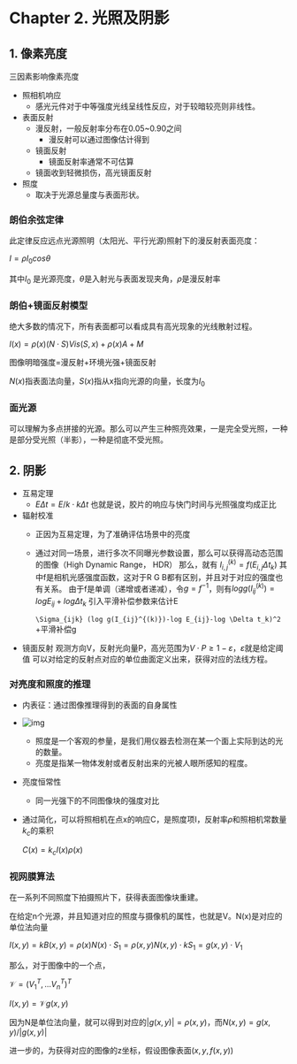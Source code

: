 # Chapter 2. 光照及阴影

## 1. 像素亮度

三因素影响像素亮度

- 照相机响应
  - 感光元件对于中等强度光线呈线性反应，对于较暗较亮则非线性。
- 表面反射
  - 漫反射，一般反射率分布在0.05~0.90之间
    - 漫反射可以通过图像估计得到
  - 镜面反射
    - 镜面反射率通常不可估算
  - 镜面收到轻微损伤，高光镜面反射
- 照度
  - 取决于光源总量度与表面形状。

### 朗伯余弦定律

此定律反应远点光源照明（太阳光、平行光源)照射下的漫反射表面亮度：

$I=\rho I_0 cos \theta$

其中$I_0$ 是光源亮度，$\theta$是入射光与表面发现夹角，$\rho$是漫反射率

### 朗伯+镜面反射模型

绝大多数的情况下，所有表面都可以看成具有高光现象的光线散射过程。

$I(x)= \rho(x)(N\cdot S)Vis(S,x) + \rho(x)A+M$

图像明暗强度=漫反射+环境光强+镜面反射

$N(x)$指表面法向量，$S(x)$指从x指向光源的向量，长度为$I_0$

### 面光源

可以理解为多点拼接的光源。那么可以产生三种照亮效果，一是完全受光照，一种是部分受光照（半影），一种是彻底不受光照。

## 2. 阴影

- 互易定理
  - $E\Delta t = E/k \cdot k\Delta t$ 也就是说，胶片的响应与快门时间与光照强度均成正比
- 辐射校准
  - 正因为互易定理，为了准确评估场景中的亮度
  - 通过对同一场景，进行多次不同曝光参数设置，那么可以获得高动态范围的图像（High Dynamic Range， HDR）
    那么，就有
    $I_{i,j}^{(k)}=f(E_{i,j}\Delta t_k)$
    其中f是相机光感强度函数，这对于R G B都有区别，并且对于对应的强度也有关系。
    由于f是单调（递增或者递减），令$g=f^{-1}$，则有$log g(I_{ij}^{(k)})=log E_{ij}+log \Delta t_k$
    引入平滑补偿参数来估计E

    `\Sigma_{ijk} (log g(I_{ij}^{(k)})-log E_{ij}-log \Delta t_k)^2 `+平滑补偿g
- 镜面反射
  观测方向V，反射光向量P，高光范围为$V\cdot P \ge 1-\varepsilon$，$\varepsilon$就是给定阈值
  可以对给定的反射点对应的单位曲面定义出来，获得对应的法线方程。

### 对亮度和照度的推理

- 内表征：通过图像推理得到的表面的自身属性
- ![img](https://pic2.zhimg.com/v2-26d3788c58a770c4e28dd4bcffdc3dfd_b.jpg)

  - 照度是一个客观的参量，是我们用仪器去检测在某一个面上实际到达的光的数量。
  - 亮度是指某一物体发射或者反射出来的光被人眼所感知的程度。
- 亮度恒常性

  - 同一光强下的不同图像块的强度对比
- 通过简化，可以将照相机在点x的响应C，是照度项I，反射率$\rho$和照相机常数量$k_c$的乘积

  $C(x)=k_cI(x)\rho(x)$

### 视网膜算法

在一系列不同照度下拍摄照片下，获得表面图像块重建。

在给定n个光源，并且知道对应的照度与摄像机的属性，也就是V。N(x)是对应的单位法向量

$I(x,y)=kB(x,y)=\rho(x)N(x)\cdot S_1=\rho(x,y)N(x,y)\cdot k S_1=g(x,y)\cdot V_1$

那么，对于图像中的一个点，

$\mathcal{V}=(V^T_1,... V^T_n)^T$

$I(x,y)=\mathcal{V}g(x,y)$

因为N是单位法向量，就可以得到对应的$|g(x,y)|=\rho(x,y)$，而$N(x,y)=g(x,y)/|g(x,y)|$

进一步的，为获得对应的图像的z坐标，假设图像表面$(x,y,f(x,y))$
